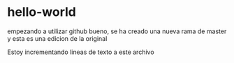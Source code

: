 # hello-world
empezando a utilizar github
bueno, se ha creado una nueva rama de master y esta es una edicion de la original

Estoy incrementando lineas de texto a este archivo
